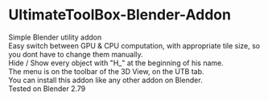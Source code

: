# UltimateToolBox-Blender-Addon
Simple Blender utility addon  
Easy switch between GPU & CPU computation, with appropriate tile size, so you dont have to change them manually.  
Hide / Show every object with "H_" at the beginning of his name.  
The menu is on the toolbar of the 3D View, on the UTB tab.    
You can install this addon like any other addon on Blender.  
Tested on Blender 2.79


